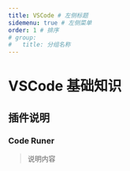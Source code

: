 ```yaml
---
title: VSCode # 左侧标题
sidemenu: true # 左侧菜单
order: 1 # 排序
# group:
#   title: 分组名称
---
```


# VSCode 基础知识

## 插件说明

### Code Runer

> 说明内容

```

```
